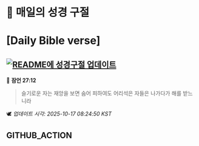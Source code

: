 # 🙏 매일의 성경 구절
# [Daily Bible verse]
## [![README에 성경구절 업데이트](https://github.com/DONGSUKA/first_test/actions/workflows/update-readme-bible.yml/badge.svg)](https://github.com/DONGSUKA/first_test/actions/workflows/update-readme-bible.yml)
<!-- START_BIBLE_VERSE -->
📖 **잠언 27:12**
> 슬기로운 자는 재앙을 보면 숨어 피하여도 어리석은 자들은 나가다가 해를 받느니라

🕊️ _업데이트 시각: 2025-10-17 08:24:50 KST_
  <!-- END_BIBLE_VERSE -->
## GITHUB_ACTION
